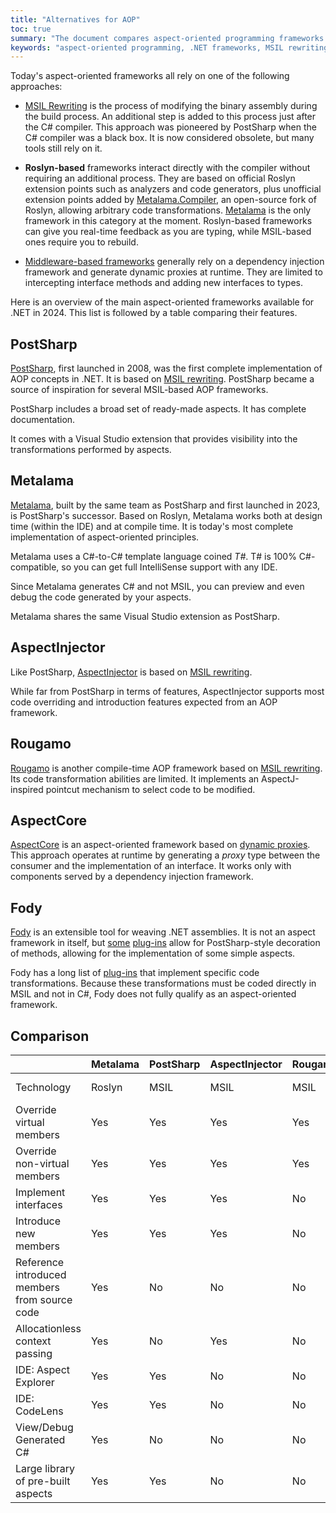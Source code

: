 ```yaml
---
title: "Alternatives for AOP"
toc: true
summary: "The document compares aspect-oriented programming frameworks for .NET, detailing approaches like MSIL rewriting, Roslyn-based, and middleware."
keywords: "aspect-oriented programming, .NET frameworks, MSIL rewriting, Roslyn-based frameworks, middleware-based frameworks, PostSharp, Metalama, dynamic proxies, code transformation, dependency injection, alternatives"
---
```


Today's aspect-oriented frameworks all rely on one of the following approaches:

* [MSIL Rewriting](msil-rewriting) is the process of modifying the binary assembly during the build process. An additional step is added to this process just after the C# compiler. This approach was pioneered by PostSharp when the C# compiler was a black box. It is now considered obsolete, but many tools still rely on it.

* **Roslyn-based** frameworks interact directly with the compiler without requiring an additional process. They are based on official Roslyn extension points such as analyzers and code generators, plus unofficial extension points added by [Metalama.Compiler](https://github.com/metalama/Metalama.Compiler), an open-source fork of Roslyn, allowing arbitrary code transformations. [Metalama](/metalama) is the only framework in this category at the moment. Roslyn-based frameworks can give you real-time feedback as you are typing, while MSIL-based ones require you to rebuild.

* [Middleware-based frameworks](middleware) generally rely on a dependency injection framework and generate dynamic proxies at runtime. They are limited to intercepting interface methods and adding new interfaces to types.

Here is an overview of the main aspect-oriented frameworks available for .NET in 2024. This list is followed by a table comparing their features.

## PostSharp

[PostSharp](https://www.postsharp.net/il), first launched in 2008, was the first complete implementation of AOP concepts in .NET. It is based on [MSIL rewriting](msil-rewriting). PostSharp became a source of inspiration for several MSIL-based AOP frameworks.

PostSharp includes a broad set of ready-made aspects. It has complete documentation.

It comes with a Visual Studio extension that provides visibility into the transformations performed by aspects.

## Metalama

[Metalama](/), built by the same team as PostSharp and first launched in 2023, is PostSharp's successor. Based on Roslyn, Metalama works both at design time (within the IDE) and at compile time. It is today's most complete implementation of aspect-oriented principles.

Metalama uses a C#-to-C# template language coined _T#_. T# is 100% C#-compatible, so you can get full IntelliSense support with any IDE.

Since Metalama generates C# and not MSIL, you can preview and even debug the code generated by your aspects.

Metalama shares the same Visual Studio extension as PostSharp.

## AspectInjector

Like PostSharp, [AspectInjector](https://github.com/pamidur/aspect-injector) is based on [MSIL rewriting](msil-rewriting).

While far from PostSharp in terms of features, AspectInjector supports most code overriding and introduction features expected from an AOP framework.

## Rougamo

[Rougamo](https://github.com/inversionhourglass/Rougamo) is another compile-time AOP framework based on [MSIL rewriting](msil-rewriting). Its code transformation abilities are limited. It implements an AspectJ-inspired pointcut mechanism to select code to be modified.

## AspectCore

[AspectCore](https://github.com/dotnetcore/AspectCore-Framework) is an aspect-oriented framework based on [dynamic proxies](middleware). This approach operates at runtime by generating a _proxy_ type between the consumer and the implementation of an interface. It works only with components served by a dependency injection framework.

## Fody

[Fody](https://github.com/Fody/Fody) is an extensible tool for weaving .NET assemblies. It is not an aspect framework in itself, but [some](https://github.com/vescon/MethodBoundaryAspect.Fody) [plug-ins](https://github.com/Fody/MethodDecorator) allow for PostSharp-style decoration of methods, allowing for the implementation of some simple aspects.

Fody has a long list of [plug-ins](https://github.com/Fody/Home/blob/master/pages/addins.md) that implement specific code transformations. Because these transformations must be coded directly in MSIL and not in C#, Fody does not fully qualify as an aspect-oriented framework.

## Comparison

|                                               | Metalama | PostSharp | AspectInjector | Rougamo | AspectCore      |
|-----------------------------------------------|----------|-----------|----------------|---------|-----------------|
| Technology                                    | Roslyn   | MSIL      | MSIL           | MSIL    | Dynamic Proxies |
| Override virtual members                      | Yes      | Yes       | Yes            | Yes     | Yes             |
| Override non-virtual members                  | Yes      | Yes       | Yes            | Yes     | No              |
| Implement interfaces                          | Yes      | Yes       | Yes            | No      | Yes             |
| Introduce new members                         | Yes      | Yes       | Yes            | No      | No              |
| Reference introduced members from source code | Yes      | No        | No             | No      | No              |
| Allocationless context passing                | Yes      | No        | Yes            | No      | No              |
| IDE: Aspect Explorer                          | Yes      | Yes       | No             | No      | No              |
| IDE: CodeLens                                 | Yes      | Yes       | No             | No      | No              |
| View/Debug Generated C#                       | Yes      | No        | No             | No      | No              |
| Large library of pre-built aspects            | Yes      | Yes       | No             | No      | No              |
